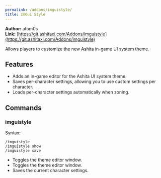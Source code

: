```yaml
---
permalink: /addons/imguistyle/
title: ImGui Style
---
```


**Author:** atom0s<br/>
**Link:** [https://git.ashitaxi.com/Addons/imguistyle](https://git.ashitaxi.com/Addons/imguistyle)

Allows players to customize the new Ashita in-game UI system theme.

## Features

  * Adds an in-game editor for the Ashita UI system theme.
  * Saves per-character settings, allowing you to use custom settings per character.
  * Loads per-character settings automatically when zoning.

## Commands

### imguistyle
Syntax:
```
/imguistyle
/imguistyle show
/imguistyle save
```
  * Toggles the theme editor window.
  * Toggles the theme editor window.
  * Saves the current character settings.
